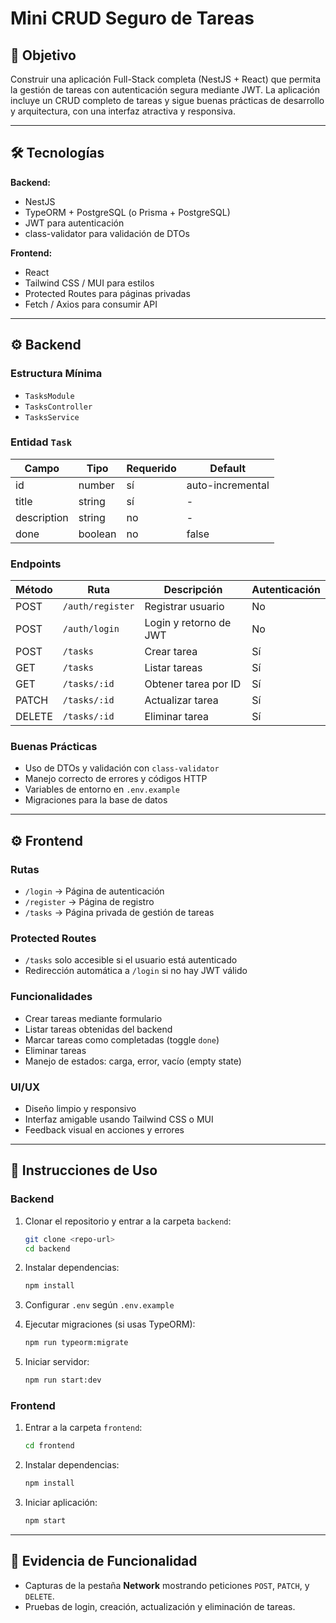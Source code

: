 # Mini CRUD Seguro de Tareas

## 🎯 Objetivo

Construir una aplicación Full-Stack completa (NestJS + React) que permita la gestión de tareas con autenticación segura mediante JWT. La aplicación incluye un CRUD completo de tareas y sigue buenas prácticas de desarrollo y arquitectura, con una interfaz atractiva y responsiva.

---

## 🛠️ Tecnologías

**Backend:**

* NestJS
* TypeORM + PostgreSQL (o Prisma + PostgreSQL)
* JWT para autenticación
* class-validator para validación de DTOs

**Frontend:**

* React
* Tailwind CSS / MUI para estilos
* Protected Routes para páginas privadas
* Fetch / Axios para consumir API

---

## ⚙️ Backend

### Estructura Mínima

* `TasksModule`
* `TasksController`
* `TasksService`

### Entidad `Task`

| Campo       | Tipo    | Requerido | Default          |
| ----------- | ------- | --------- | ---------------- |
| id          | number  | sí        | auto-incremental |
| title       | string  | sí        | -                |
| description | string  | no        | -                |
| done        | boolean | no        | false            |

### Endpoints

| Método | Ruta             | Descripción            | Autenticación |
| ------ | ---------------- | ---------------------- | ------------- |
| POST   | `/auth/register` | Registrar usuario      | No            |
| POST   | `/auth/login`    | Login y retorno de JWT | No            |
| POST   | `/tasks`         | Crear tarea            | Sí            |
| GET    | `/tasks`         | Listar tareas          | Sí            |
| GET    | `/tasks/:id`     | Obtener tarea por ID   | Sí            |
| PATCH  | `/tasks/:id`     | Actualizar tarea       | Sí            |
| DELETE | `/tasks/:id`     | Eliminar tarea         | Sí            |

### Buenas Prácticas

* Uso de DTOs y validación con `class-validator`
* Manejo correcto de errores y códigos HTTP
* Variables de entorno en `.env.example`
* Migraciones para la base de datos

---

## ⚙️ Frontend

### Rutas

* `/login` → Página de autenticación
* `/register` → Página de registro
* `/tasks` → Página privada de gestión de tareas

### Protected Routes

* `/tasks` solo accesible si el usuario está autenticado
* Redirección automática a `/login` si no hay JWT válido

### Funcionalidades

* Crear tareas mediante formulario
* Listar tareas obtenidas del backend
* Marcar tareas como completadas (toggle `done`)
* Eliminar tareas
* Manejo de estados: carga, error, vacío (empty state)

### UI/UX

* Diseño limpio y responsivo
* Interfaz amigable usando Tailwind CSS o MUI
* Feedback visual en acciones y errores

---

## 📌 Instrucciones de Uso

### Backend

1. Clonar el repositorio y entrar a la carpeta `backend`:

   ```bash
   git clone <repo-url>
   cd backend
   ```
2. Instalar dependencias:

   ```bash
   npm install
   ```
3. Configurar `.env` según `.env.example`
4. Ejecutar migraciones (si usas TypeORM):

   ```bash
   npm run typeorm:migrate
   ```
5. Iniciar servidor:

   ```bash
   npm run start:dev
   ```

### Frontend

1. Entrar a la carpeta `frontend`:

   ```bash
   cd frontend
   ```
2. Instalar dependencias:

   ```bash
   npm install
   ```
3. Iniciar aplicación:

   ```bash
   npm start
   ```

---

## 🔗 Evidencia de Funcionalidad

* Capturas de la pestaña **Network** mostrando peticiones `POST`, `PATCH`, y `DELETE`.
* Pruebas de login, creación, actualización y eliminación de tareas.
